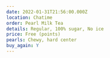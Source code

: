 ```yaml
---
date: 2022-01-31T21:56:00.000Z
location: Chatime
order: Pearl Milk Tea
details: Regular, 100% sugar, No ice
price: Free (points)
pearls: Chewy, hard center
buy_again: Y
---
```

